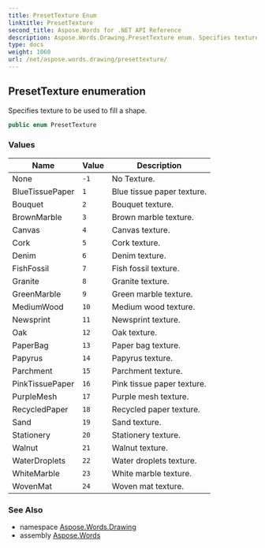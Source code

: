 ```yaml
---
title: PresetTexture Enum
linktitle: PresetTexture
second_title: Aspose.Words for .NET API Reference
description: Aspose.Words.Drawing.PresetTexture enum. Specifies texture to be used to fill a shape in C#.
type: docs
weight: 1060
url: /net/aspose.words.drawing/presettexture/
---
```

## PresetTexture enumeration

Specifies texture to be used to fill a shape.

```csharp
public enum PresetTexture
```

### Values

| Name | Value | Description |
| --- | --- | --- |
| None | `-1` | No Texture. |
| BlueTissuePaper | `1` | Blue tissue paper texture. |
| Bouquet | `2` | Bouquet texture. |
| BrownMarble | `3` | Brown marble texture. |
| Canvas | `4` | Canvas texture. |
| Cork | `5` | Cork texture. |
| Denim | `6` | Denim texture. |
| FishFossil | `7` | Fish fossil texture. |
| Granite | `8` | Granite texture. |
| GreenMarble | `9` | Green marble texture. |
| MediumWood | `10` | Medium wood texture. |
| Newsprint | `11` | Newsprint texture. |
| Oak | `12` | Oak texture. |
| PaperBag | `13` | Paper bag texture. |
| Papyrus | `14` | Papyrus texture. |
| Parchment | `15` | Parchment texture. |
| PinkTissuePaper | `16` | Pink tissue paper texture. |
| PurpleMesh | `17` | Purple mesh texture. |
| RecycledPaper | `18` | Recycled paper texture. |
| Sand | `19` | Sand texture. |
| Stationery | `20` | Stationery texture. |
| Walnut | `21` | Walnut texture. |
| WaterDroplets | `22` | Water droplets texture. |
| WhiteMarble | `23` | White marble texture. |
| WovenMat | `24` | Woven mat texture. |

### See Also

* namespace [Aspose.Words.Drawing](../../aspose.words.drawing/)
* assembly [Aspose.Words](../../)
